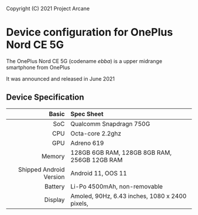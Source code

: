 Copyright (C) 2021 Project Arcane

Device configuration for OnePlus Nord CE 5G
===============================================
The OnePlus Nord CE 5G (codename _ebba_) is a upper midrange smartphone from OnePlus

It was announced and released in June 2021 

## Device Specification

Basic   | Spec Sheet
-------:|:--------------------
SoC     | Qualcomm Snapdragn 750G
CPU     | Octa-core 2.2ghz
GPU     | Adreno 619
Memory  | 128GB 6GB RAM, 128GB 8GB RAM, 256GB 12GB RAM
Shipped Android Version | Android 11, OOS 11
Battery |Li-Po 4500mAh, non-removable
Display | Amoled, 90Hz, 6.43 inches, 1080 x 2400 pixels,


